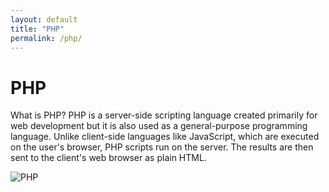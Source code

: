 ```yaml
---
layout: default
title: "PHP"
permalink: /php/
---
```


# PHP

What is PHP? PHP is a server-side scripting language created primarily for web development but it is also used as a general-purpose programming language. Unlike client-side languages like JavaScript, which are executed on the user's browser, PHP scripts run on the server. The results are then sent to the client's web browser as plain HTML.

![PHP](https://www.tiobe.com/wp-content/themes/tiobe/tiobe-index/images/PHP.png)
